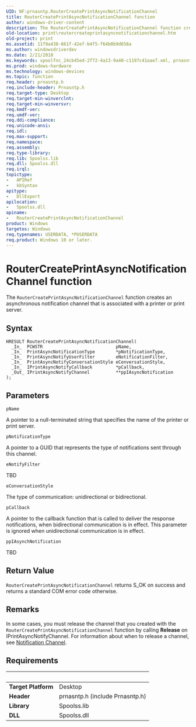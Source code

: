 ```yaml
---
UID: NF:prnasntp.RouterCreatePrintAsyncNotificationChannel
title: RouterCreatePrintAsyncNotificationChannel function
author: windows-driver-content
description: The RouterCreatePrintAsyncNotificationChannel function creates an asynchronous notification channel that is associated with a printer or print server.
old-location: print\routercreateprintasyncnotificationchannel.htm
old-project: print
ms.assetid: 11f9a438-861f-42ef-b4f5-f64b0b9d658a
ms.author: windowsdriverdev
ms.date: 2/21/2018
ms.keywords: spoolfnc_24cb45ed-2f72-4a13-9a40-c1197c41aae7.xml, prnasntp/RouterCreatePrintAsyncNotificationChannel, RouterCreatePrintAsyncNotificationChannel, RouterCreatePrintAsyncNotificationChannel function [Print Devices], print.routercreateprintasyncnotificationchannel
ms.prod: windows-hardware
ms.technology: windows-devices
ms.topic: function
req.header: prnasntp.h
req.include-header: Prnasntp.h
req.target-type: Desktop
req.target-min-winverclnt: 
req.target-min-winversvr: 
req.kmdf-ver: 
req.umdf-ver: 
req.ddi-compliance: 
req.unicode-ansi: 
req.idl: 
req.max-support: 
req.namespace: 
req.assembly: 
req.type-library: 
req.lib: Spoolss.lib
req.dll: Spoolss.dll
req.irql: 
topictype:
-	APIRef
-	kbSyntax
apitype:
-	DllExport
apilocation:
-	Spoolss.dll
apiname:
-	RouterCreatePrintAsyncNotificationChannel
product: Windows
targetos: Windows
req.typenames: USERDATA, *PUSERDATA
req.product: Windows 10 or later.
---
```



# RouterCreatePrintAsyncNotificationChannel function
The <code>RouterCreatePrintAsyncNotificationChannel</code> function creates an asynchronous notification channel that is associated with a printer or print server.

## Syntax

````
HRESULT RouterCreatePrintAsyncNotificationChannel(
  _In_  PCWSTR                            pName,
  _In_  PrintAsyncNotificationType        *pNotificationType,
  _In_  PrintAsyncNotifyUserFilter        eNotificationFilter,
  _In_  PrintAsyncNotifyConversationStyle eConversationStyle,
  _In_  IPrintAsyncNotifyCallback         *pCallback,
  _Out_ IPrintAsyncNotifyChannel          **ppIAsyncNotification
);
````

## Parameters

`pName`

A pointer to a null-terminated string that specifies the name of the printer or print server.

`pNotificationType`

A pointer to a GUID that represents the type of notifications sent through this channel.

`eNotifyFilter`

TBD

`eConversationStyle`

The type of communication: unidirectional or bidirectional.

`pCallback`

A pointer to the callback function that is called to deliver the response notifications, when bidirectional communication is in effect. This parameter is ignored when unidirectional communication is in effect.

`ppIAsynchNotification`

TBD


## Return Value

<code>RouterCreatePrintAsyncNotificationChannel</code> returns S_OK on success and returns a standard COM error code otherwise.

## Remarks

In some cases, you must release the channel that you created with the <code>RouterCreatePrintAsyncNotificationChannel</code> function by calling <b>Release</b> on IPrintAsyncNotifyChannel. For information about when to release a channel, see <a href="https://msdn.microsoft.com/3161342a-0737-4f3b-bb16-32d6949bceea">Notification Channel</a>.

## Requirements
| &nbsp; | &nbsp; |
| ---- |:---- |
| **Target Platform** | Desktop |
| **Header** | prnasntp.h (include Prnasntp.h) |
| **Library** | Spoolss.lib |
| **DLL** | Spoolss.dll |